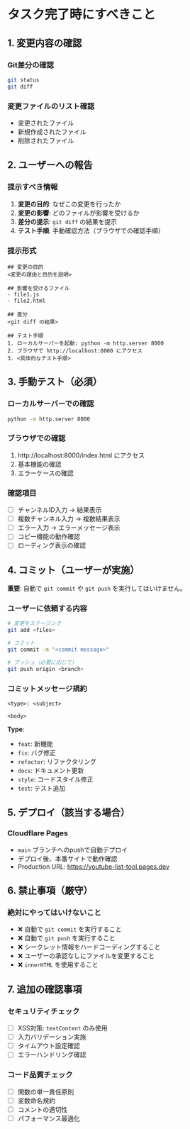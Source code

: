 # タスク完了時にすべきこと

## 1. 変更内容の確認

### Git差分の確認
```bash
git status
git diff
```

### 変更ファイルのリスト確認
- 変更されたファイル
- 新規作成されたファイル
- 削除されたファイル

## 2. ユーザーへの報告

### 提示すべき情報
1. **変更の目的**: なぜこの変更を行ったか
2. **変更の影響**: どのファイルが影響を受けるか
3. **差分の提示**: `git diff` の結果を提示
4. **テスト手順**: 手動確認方法（ブラウザでの確認手順）

### 提示形式
```
## 変更の目的
<変更の理由と目的を説明>

## 影響を受けるファイル
- file1.js
- file2.html

## 差分
<git diff の結果>

## テスト手順
1. ローカルサーバーを起動: python -m http.server 8000
2. ブラウザで http://localhost:8000 にアクセス
3. <具体的なテスト手順>
```

## 3. 手動テスト（必須）

### ローカルサーバーでの確認
```bash
python -m http.server 8000
```

### ブラウザでの確認
1. http://localhost:8000/index.html にアクセス
2. 基本機能の確認
3. エラーケースの確認

### 確認項目
- [ ] チャンネルID入力 → 結果表示
- [ ] 複数チャンネル入力 → 複数結果表示
- [ ] エラー入力 → エラーメッセージ表示
- [ ] コピー機能の動作確認
- [ ] ローディング表示の確認

## 4. コミット（ユーザーが実施）

**重要**: 自動で `git commit` や `git push` を実行してはいけません。

### ユーザーに依頼する内容
```bash
# 変更をステージング
git add <files>

# コミット
git commit -m "<commit message>"

# プッシュ（必要に応じて）
git push origin <branch>
```

### コミットメッセージ規約
```
<type>: <subject>

<body>
```

**Type**:
- `feat`: 新機能
- `fix`: バグ修正
- `refactor`: リファクタリング
- `docs`: ドキュメント更新
- `style`: コードスタイル修正
- `test`: テスト追加

## 5. デプロイ（該当する場合）

### Cloudflare Pages
- `main` ブランチへのpushで自動デプロイ
- デプロイ後、本番サイトで動作確認
- Production URL: https://youtube-list-tool.pages.dev

## 6. 禁止事項（厳守）

### 絶対にやってはいけないこと
- ❌ 自動で `git commit` を実行すること
- ❌ 自動で `git push` を実行すること
- ❌ シークレット情報をハードコーディングすること
- ❌ ユーザーの承認なしにファイルを変更すること
- ❌ `innerHTML` を使用すること

## 7. 追加の確認事項

### セキュリティチェック
- [ ] XSS対策: `textContent` のみ使用
- [ ] 入力バリデーション実施
- [ ] タイムアウト設定確認
- [ ] エラーハンドリング確認

### コード品質チェック
- [ ] 関数の単一責任原則
- [ ] 変数命名規約
- [ ] コメントの適切性
- [ ] パフォーマンス最適化
